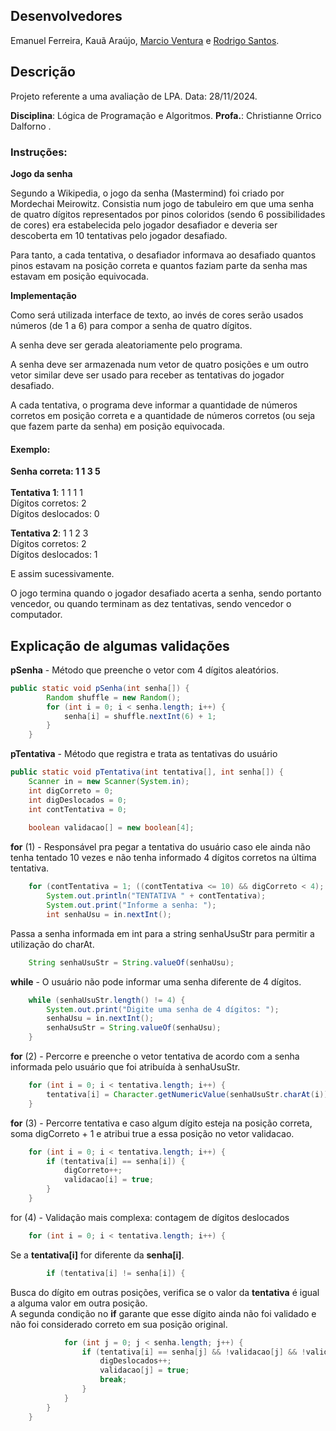 ## Desenvolvedores
Emanuel Ferreira, Kauã Araújo, [Marcio Ventura](https://github.com/cau-r) e [Rodrigo Santos](https://github.com/rodrigosantos-eng).

## Descrição
Projeto referente a uma avaliação de LPA.
Data: 28/11/2024.

**Disciplina**: Lógica de Programação e Algoritmos.
**Profa.**: Christianne Orrico Dalforno .

### Instruções: 


**Jogo da senha**

Segundo a Wikipedia, o jogo da senha (Mastermind) foi criado por Mordechai Meirowitz. Consistia num jogo de tabuleiro em que uma senha de quatro dígitos representados por pinos coloridos (sendo 6 possibilidades de cores) era estabelecida pelo jogador desafiador e deveria ser descoberta em 10 tentativas pelo jogador desafiado.

Para tanto, a cada tentativa, o desafiador informava ao desafiado quantos pinos estavam na posição correta e quantos faziam parte da senha mas estavam em posição equivocada. 

**Implementação**

Como será utilizada interface de texto, ao invés de cores serão usados números (de 1 a 6) para compor a senha de quatro dígitos.

A senha deve ser gerada aleatoriamente pelo programa.

A senha deve ser armazenada num vetor de quatro posições e um outro vetor similar deve ser usado para receber as tentativas do jogador desafiado.

A cada tentativa, o programa deve informar a quantidade de números corretos em posição correta e a quantidade de números corretos (ou seja que fazem parte da senha) em posição equivocada.

#### Exemplo: 

**Senha correta: 1 1 3 5**
<br><br>
**Tentativa 1**: 1 1 1 1 
<br>
Dígitos corretos: 2 
<br>
Dígitos deslocados: 0 

**Tentativa 2**: 1 1 2 3 
<br>
Dígitos corretos: 2 
<br>
Dígitos deslocados: 1 

E assim sucessivamente. 

O jogo termina quando o jogador desafiado acerta a senha, sendo portanto vencedor, ou quando terminam as dez tentativas, sendo vencedor o computador.

## Explicação de algumas validações
**pSenha** - Método que preenche o vetor com 4 dígitos aleatórios.
```java
public static void pSenha(int senha[]) {
        Random shuffle = new Random();
        for (int i = 0; i < senha.length; i++) {
            senha[i] = shuffle.nextInt(6) + 1;
        }
    }
```

**pTentativa** -  Método que registra e trata as tentativas do usuário

```java
public static void pTentativa(int tentativa[], int senha[]) {
    Scanner in = new Scanner(System.in);
    int digCorreto = 0;
    int digDeslocados = 0;
    int contTentativa = 0;
    
    boolean validacao[] = new boolean[4];
```
**for** (1) - Responsável pra pegar a tentativa do usuário caso ele ainda não tenha tentado 10 vezes e não tenha informado 4 dígitos corretos na última tentativa.

```java
    for (contTentativa = 1; ((contTentativa <= 10) && digCorreto < 4); contTentativa++) {
        System.out.println("TENTATIVA " + contTentativa);
        System.out.print("Informe a senha: ");
        int senhaUsu = in.nextInt();
```

Passa a senha informada em int para a string senhaUsuStr para permitir a utilização do charAt.
```java
    String senhaUsuStr = String.valueOf(senhaUsu);
```
**while** - O usuário não pode informar uma senha diferente de 4 dígitos.
```java
    while (senhaUsuStr.length() != 4) {
        System.out.print("Digite uma senha de 4 dígitos: ");
        senhaUsu = in.nextInt();
        senhaUsuStr = String.valueOf(senhaUsu);
    }
```
**for** (2) - Percorre e preenche o vetor tentativa de acordo com a senha informada pelo usuário que foi atribuída à senhaUsuStr.
```java
    for (int i = 0; i < tentativa.length; i++) {
        tentativa[i] = Character.getNumericValue(senhaUsuStr.charAt(i));
    }
```
**for** (3) - Percorre tentativa e caso algum dígito esteja na posição correta, soma digCorreto + 1 e atribui true a essa posição no vetor validacao.
```java
    for (int i = 0; i < tentativa.length; i++) {
        if (tentativa[i] == senha[i]) {
            digCorreto++;
            validacao[i] = true;
        }
    }
```

for (4) -  Validação mais complexa: contagem de dígitos deslocados
```java
    for (int i = 0; i < tentativa.length; i++) {
```
Se a **tentativa[i]** for diferente da **senha[i]**.
```java
        if (tentativa[i] != senha[i]) {
```
Busca do dígito em outras posições, verifica se o valor da **tentativa** é igual a alguma valor em outra posição.<br>
A segunda condição no **if** garante que esse dígito ainda não foi validado e não foi considerado correto em sua posição original.
```java
            for (int j = 0; j < senha.length; j++) {
                if (tentativa[i] == senha[j] && !validacao[j] && !validacao[i]) {
                    digDeslocados++;
                    validacao[j] = true;
                    break;
                }
            }
        }
    }
```